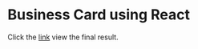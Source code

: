 # Business Card using React
Click the [link](https://react-business-card-abdev.netlify.app/) view the final result.
